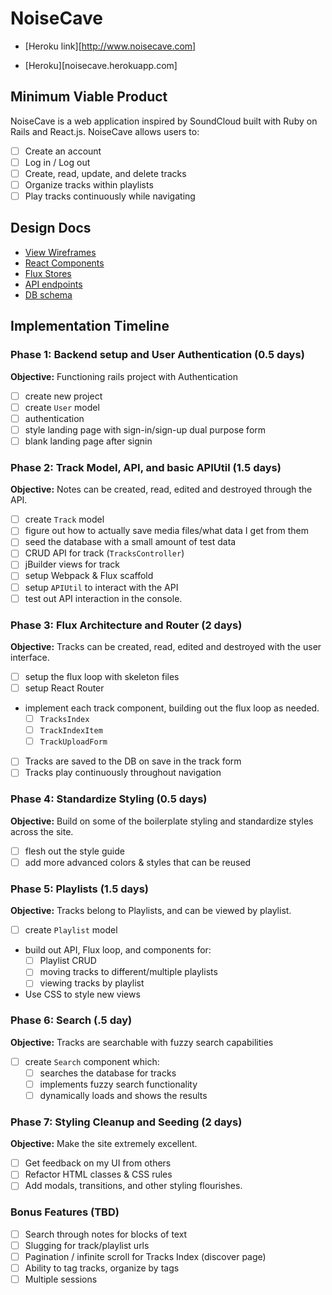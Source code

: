 # NoiseCave

* [Heroku link][http://www.noisecave.com]

* [Heroku][noisecave.herokuapp.com]

## Minimum Viable Product

NoiseCave is a web application inspired by SoundCloud built with Ruby on Rails and React.js. NoiseCave allows users to:

<!-- This is a Markdown checklist. Use it to keep track of your
progress. Put an x between the brackets for a checkmark: [x] -->

- [ ] Create an account
- [ ] Log in / Log out
- [ ] Create, read, update, and delete tracks
- [ ] Organize tracks within playlists
- [ ] Play tracks continuously while navigating

## Design Docs
* [View Wireframes][views]
* [React Components][components]
* [Flux Stores][stores]
* [API endpoints][api-endpoints]
* [DB schema][schema]

[views]: ./docs/views.md
[components]: ./docs/components.md
[stores]: ./docs/stores.md
[api-endpoints]: ./docs/api-endpoints.md
[schema]: ./docs/schema.md

## Implementation Timeline

### Phase 1: Backend setup and User Authentication (0.5 days)

**Objective:** Functioning rails project with Authentication

- [ ] create new project
- [ ] create `User` model
- [ ] authentication
- [ ] style landing page with sign-in/sign-up dual purpose form
- [ ] blank landing page after signin

### Phase 2: Track Model, API, and basic APIUtil (1.5 days)

**Objective:** Notes can be created, read, edited and destroyed through
the API.

- [ ] create `Track` model
- [ ] figure out how to actually save media files/what data I get from them
- [ ] seed the database with a small amount of test data
- [ ] CRUD API for track (`TracksController`)
- [ ] jBuilder views for track
- [ ] setup Webpack & Flux scaffold
- [ ] setup `APIUtil` to interact with the API
- [ ] test out API interaction in the console.

### Phase 3: Flux Architecture and Router (2 days)

**Objective:** Tracks can be created, read, edited and destroyed with the
user interface.

- [ ] setup the flux loop with skeleton files
- [ ] setup React Router
- implement each track component, building out the flux loop as needed.
  - [ ] `TracksIndex`
  - [ ] `TrackIndexItem`
  - [ ] `TrackUploadForm`
- [ ] Tracks are saved to the DB on save in the track form
- [ ] Tracks play continuously throughout navigation

### Phase 4: Standardize Styling (0.5 days)

**Objective:** Build on some of the boilerplate styling and standardize styles across the site.

- [ ] flesh out the style guide
- [ ] add more advanced colors & styles that can be reused

### Phase 5: Playlists (1.5 days)

**Objective:** Tracks belong to Playlists, and can be viewed by playlist.

- [ ] create `Playlist` model
- build out API, Flux loop, and components for:
  - [ ] Playlist CRUD
  - [ ] moving tracks to different/multiple playlists
  - [ ] viewing tracks by playlist
- Use CSS to style new views


### Phase 6: Search (.5 day)

**Objective:** Tracks are searchable with fuzzy search capabilities

- [ ] create `Search` component which:
  - [ ] searches the database for tracks
  - [ ] implements fuzzy search functionality
  - [ ] dynamically loads and shows the results

### Phase 7: Styling Cleanup and Seeding (2 days)

**Objective:** Make the site extremely excellent.

- [ ] Get feedback on my UI from others
- [ ] Refactor HTML classes & CSS rules
- [ ] Add modals, transitions, and other styling flourishes.

### Bonus Features (TBD)
- [ ] Search through notes for blocks of text
- [ ] Slugging for track/playlist urls
- [ ] Pagination / infinite scroll for Tracks Index (discover page)
- [ ] Ability to tag tracks, organize by tags
- [ ] Multiple sessions

